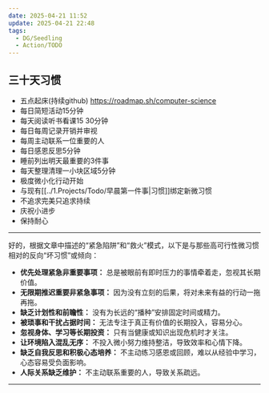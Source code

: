 ```yaml
---
date: 2025-04-21 11:52
update: 2025-04-21 22:48
tags:
  - DG/Seedling
  - Action/TODO
---
```

## 三十天习惯
- 五点起床(持续github) https://roadmap.sh/computer-science
- 每日简短活动15分钟
- 每天阅读听书看课15 30分钟
- 每日每周记录开销并审视
- 每周主动联系一位重要的人
- 每日感恩反思5分钟
- 睡前列出明天最重要的3件事
- 每天整理清理一小块区域5分钟
- 极度微小化行动开始
- 与现有[[../1.Projects/Todo/早晨第一件事|习惯]]绑定新微习惯
- 不追求完美只追求持续
- 庆祝小进步
- 保持耐心

---

好的，根据文章中描述的“紧急陷阱”和“救火”模式，以下是与那些高可行性微习惯相对的反向“坏习惯”或倾向：

- **优先处理紧急非重要事项：** 总是被眼前有即时压力的事情牵着走，忽视其长期价值。
- **无限期推迟重要非紧急事项：** 因为没有立刻的后果，将对未来有益的行动一拖再拖。
- **缺乏计划性和前瞻性：** 没有为长远的“播种”安排固定时间或精力。
- **被琐事和干扰占据时间：** 无法专注于真正有价值的长期投入，容易分心。
- **忽视身体、学习等长期投资：** 只有当健康或知识出现危机时才关注。
- **让环境陷入混乱无序：** 不投入微小努力维持整洁，导致效率和心情下降。
- **缺乏自我反思和积极心态培养：** 不主动练习感恩或回顾，难以从经验中学习，心态容易受负面影响。
- **人际关系缺乏维护：** 不主动联系重要的人，导致关系疏远。

---

